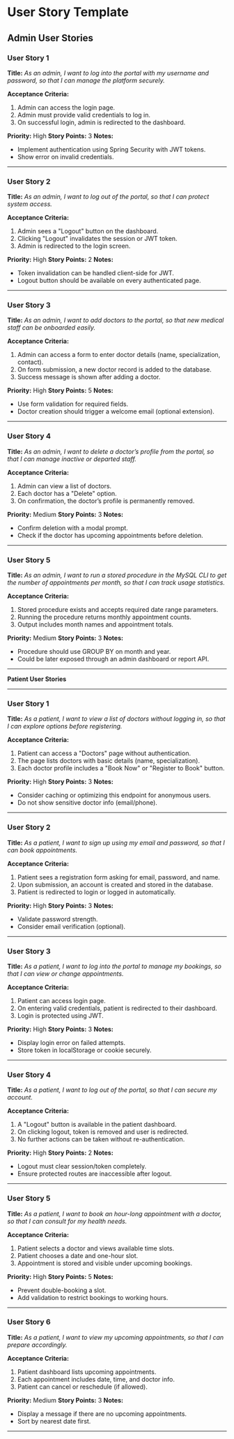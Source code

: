# User Story Template
**Admin User Stories**
---

### **User Story 1**

**Title:**
*As an admin, I want to log into the portal with my username and password, so that I can manage the platform securely.*

**Acceptance Criteria:**

1. Admin can access the login page.
2. Admin must provide valid credentials to log in.
3. On successful login, admin is redirected to the dashboard.

**Priority:** High
**Story Points:** 3
**Notes:**

* Implement authentication using Spring Security with JWT tokens.
* Show error on invalid credentials.

---

### **User Story 2**

**Title:**
*As an admin, I want to log out of the portal, so that I can protect system access.*

**Acceptance Criteria:**

1. Admin sees a "Logout" button on the dashboard.
2. Clicking "Logout" invalidates the session or JWT token.
3. Admin is redirected to the login screen.

**Priority:** High
**Story Points:** 2
**Notes:**

* Token invalidation can be handled client-side for JWT.
* Logout button should be available on every authenticated page.

---

### **User Story 3**

**Title:**
*As an admin, I want to add doctors to the portal, so that new medical staff can be onboarded easily.*

**Acceptance Criteria:**

1. Admin can access a form to enter doctor details (name, specialization, contact).
2. On form submission, a new doctor record is added to the database.
3. Success message is shown after adding a doctor.

**Priority:** High
**Story Points:** 5
**Notes:**

* Use form validation for required fields.
* Doctor creation should trigger a welcome email (optional extension).

---

### **User Story 4**

**Title:**
*As an admin, I want to delete a doctor’s profile from the portal, so that I can manage inactive or departed staff.*

**Acceptance Criteria:**

1. Admin can view a list of doctors.
2. Each doctor has a "Delete" option.
3. On confirmation, the doctor’s profile is permanently removed.

**Priority:** Medium
**Story Points:** 3
**Notes:**

* Confirm deletion with a modal prompt.
* Check if the doctor has upcoming appointments before deletion.

---

### **User Story 5**

**Title:**
*As an admin, I want to run a stored procedure in the MySQL CLI to get the number of appointments per month, so that I can track usage statistics.*

**Acceptance Criteria:**

1. Stored procedure exists and accepts required date range parameters.
2. Running the procedure returns monthly appointment counts.
3. Output includes month names and appointment totals.

**Priority:** Medium
**Story Points:** 3
**Notes:**

* Procedure should use GROUP BY on month and year.
* Could be later exposed through an admin dashboard or report API.

---



**Patient User Stories**

---

### **User Story 1**

**Title:**
*As a patient, I want to view a list of doctors without logging in, so that I can explore options before registering.*

**Acceptance Criteria:**

1. Patient can access a "Doctors" page without authentication.
2. The page lists doctors with basic details (name, specialization).
3. Each doctor profile includes a "Book Now" or "Register to Book" button.

**Priority:** High
**Story Points:** 3
**Notes:**

* Consider caching or optimizing this endpoint for anonymous users.
* Do not show sensitive doctor info (email/phone).

---

### **User Story 2**

**Title:**
*As a patient, I want to sign up using my email and password, so that I can book appointments.*

**Acceptance Criteria:**

1. Patient sees a registration form asking for email, password, and name.
2. Upon submission, an account is created and stored in the database.
3. Patient is redirected to login or logged in automatically.

**Priority:** High
**Story Points:** 3
**Notes:**

* Validate password strength.
* Consider email verification (optional).

---

### **User Story 3**

**Title:**
*As a patient, I want to log into the portal to manage my bookings, so that I can view or change appointments.*

**Acceptance Criteria:**

1. Patient can access login page.
2. On entering valid credentials, patient is redirected to their dashboard.
3. Login is protected using JWT.

**Priority:** High
**Story Points:** 3
**Notes:**

* Display login error on failed attempts.
* Store token in localStorage or cookie securely.

---

### **User Story 4**

**Title:**
*As a patient, I want to log out of the portal, so that I can secure my account.*

**Acceptance Criteria:**

1. A "Logout" button is available in the patient dashboard.
2. On clicking logout, token is removed and user is redirected.
3. No further actions can be taken without re-authentication.

**Priority:** High
**Story Points:** 2
**Notes:**

* Logout must clear session/token completely.
* Ensure protected routes are inaccessible after logout.

---

### **User Story 5**

**Title:**
*As a patient, I want to book an hour-long appointment with a doctor, so that I can consult for my health needs.*

**Acceptance Criteria:**

1. Patient selects a doctor and views available time slots.
2. Patient chooses a date and one-hour slot.
3. Appointment is stored and visible under upcoming bookings.

**Priority:** High
**Story Points:** 5
**Notes:**

* Prevent double-booking a slot.
* Add validation to restrict bookings to working hours.

---

### **User Story 6**

**Title:**
*As a patient, I want to view my upcoming appointments, so that I can prepare accordingly.*

**Acceptance Criteria:**

1. Patient dashboard lists upcoming appointments.
2. Each appointment includes date, time, and doctor info.
3. Patient can cancel or reschedule (if allowed).

**Priority:** Medium
**Story Points:** 3
**Notes:**

* Display a message if there are no upcoming appointments.
* Sort by nearest date first.

---

